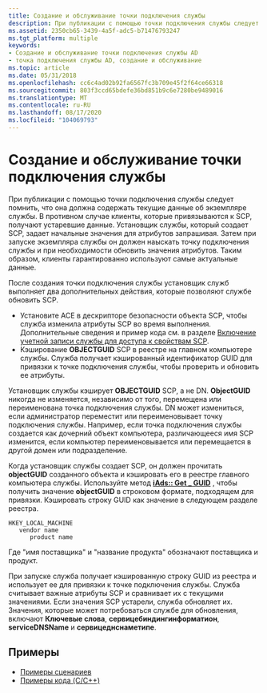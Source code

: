 ```yaml
---
title: Создание и обслуживание точки подключения службы
description: При публикации с помощью точки подключения службы следует помнить, что она должна содержать текущие данные об экземпляре службы.
ms.assetid: 2350cb65-3439-4a5f-adc5-b71476793247
ms.tgt_platform: multiple
keywords:
- Создание и обслуживание точки подключения службы AD
- точка подключения службы AD, создание и обслуживание
ms.topic: article
ms.date: 05/31/2018
ms.openlocfilehash: cc6c4ad02b92fa6567fc3b709e45f2f64ce66318
ms.sourcegitcommit: 803f3ccd65bdefe36bd851b9c6e7280be9489016
ms.translationtype: MT
ms.contentlocale: ru-RU
ms.lasthandoff: 08/17/2020
ms.locfileid: "104069793"
---
```

# <a name="creating-and-maintaining-a-service-connection-point"></a>Создание и обслуживание точки подключения службы

При публикации с помощью точки подключения службы следует помнить, что она должна содержать текущие данные об экземпляре службы. В противном случае клиенты, которые привязываются к SCP, получают устаревшие данные. Установщик службы, который создает SCP, задает начальные значения для атрибутов запрашивая. Затем при запуске экземпляра службы он должен наыскать точку подключения службы и при необходимости обновить значения атрибутов. Таким образом, клиенты гарантированно используют самые актуальные данные.

После создания точки подключения службы установщик служб выполняет два дополнительных действия, которые позволяют службе обновить SCP.

-   Установите ACE в дескрипторе безопасности объекта SCP, чтобы служба изменила атрибуты SCP во время выполнения. Дополнительные сведения и пример кода см. в разделе [Включение учетной записи службы для доступа к свойствам SCP](enabling-service-account-to-access-scp-properties.md).
-   Кэширование **OBJECTGUID** SCP в реестре на главном компьютере службы. Служба получает кэшированный идентификатор GUID для привязки к точке подключения службы, чтобы проверить и обновить ее атрибуты.

Установщик службы кэширует **OBJECTGUID** SCP, а не DN. **ObjectGUID** никогда не изменяется, независимо от того, перемещена или переименована точка подключения службы. DN может измениться, если администратор переместит или переименовывает точку подключения службы. Например, если точка подключения службы создается как дочерний объект компьютера, различающееся имя SCP изменится, если компьютер переименовывается или перемещается в другой домен или подразделение.

Когда установщик службы создает SCP, он должен прочитать **objectGUID** созданного объекта и кэшировать его в реестре главного компьютера службы. Используйте метод [**iAds:: Get \_ GUID**](/windows/desktop/ADSI/iads-property-methods) , чтобы получить значение **objectGUID** в строковом формате, подходящем для привязки. Кэшировать строку GUID как значение в следующем разделе реестра.

```
HKEY_LOCAL_MACHINE
   vendor name
      product name
```

Где "имя поставщика" и "название продукта" обозначают поставщика и продукт.

При запуске служба получает кэшированную строку GUID из реестра и использует ее для привязки к точке подключения службы. Служба считывает важные атрибуты SCP и сравнивает их с текущими значениями. Если значения SCP устарели, служба обновляет их. Значения, которые может потребоваться службе для обновления, включают **Ключевые слова**, **сервицебиндингинформатион**, **serviceDNSName** и **сервицеднснаметипе**.

## <a name="examples"></a>Примеры

-   [Примеры сценариев](script-samples-for-managing-service-connection-points.md)
-   [Примеры кода (C/C++)](code-samples-for-managing-service-connection-points.md)

 

 
